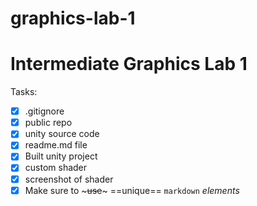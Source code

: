 # graphics-lab-1
 
# Intermediate Graphics Lab 1

Tasks:
- [X] .gitignore
- [X] public repo
- [X] unity source code
- [X] readme.md file
- [X] Built unity project
- [X] custom shader
- [X] screenshot of shader
- [X] Make sure to  ~~~use~~~ ==unique== ```markdown``` *elements*